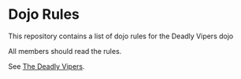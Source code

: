 Dojo Rules
==========

This repository contains a list of dojo rules for the Deadly Vipers dojo

All members should read the rules.

See [The Deadly Vipers](https://github.com/deadlyvipers).
